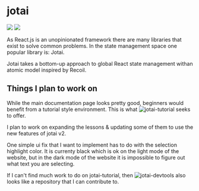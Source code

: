 # jotai

[![](https://img.shields.io/badge/jotai-docs-green)](https://jotai.org/)
[![](https://img.shields.io/badge/jotai-repo-blue)](https://github.com/pmndrs/jotai)

As React.js is an unopinionated framework there are many libraries that exist to solve common problems. In the state management space one popular library is: Jotai.

Jotai takes a bottom-up approach to global React state management withan atomic model inspired by Recoil.

## Things I plan to work on

While the main documentation page looks pretty good, beginners would benefit from a tutorial style environment. This is what ![jotai-tutorial](https://github.com/jotaijs/jotai-tutorial/tree/main) seeks to offer. 

I plan to work on expanding the lessons & updating some of them to use the new features of jotai v2.

One simple ui fix that I want to implement has to do with the selection highlight color. It is currenty black which is ok on the light mode of the website, but in the dark mode of the website it is impossible to figure out what text you are selecting. 

If I can't find much work to do on jotai-tutorial, then ![jotai-devtools](https://github.com/jotaijs/jotai-devtools) also looks like a repository that I can contribute to.
